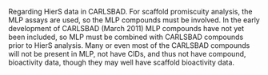 Regarding HierS data in CARLSBAD.  For scaffold promiscuity analysis, the MLP assays are used, so the MLP
compounds must be involved.  In the early development of CARLSBAD (March 2011) MLP compounds have not yet
been included, so MLP must be combined with CARLSBAD compounds prior to HierS analysis.  Many or even most
of the CARLSBAD compounds will not be present in MLP, not have CIDs, and thus not have compound,
bioactivity data, though they may well have scaffold bioactivity data.
